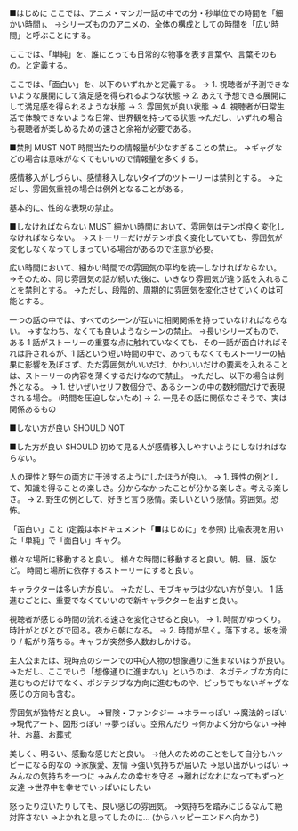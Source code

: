 ﻿■はじめに
ここでは、アニメ・マンガ一話の中での分・秒単位での時間を「細かい時間」、
→シリーズもののアニメの、全体の構成としての時間を「広い時間」と呼ぶことにする。

ここでは、「単純」を、誰にとっても日常的な物事を表す言葉や、言葉そのもの。と定義する。

ここでは、「面白い」を、以下のいずれかと定義する。
→ 1. 視聴者が予測できないような展開にして満足感を得られるような状態
→ 2. あえて予想できる展開にして満足感を得られるような状態
→ 3. 雰囲気が良い状態
→ 4. 視聴者が日常生活で体験できないような日常、世界観を持ってる状態
→ただし、いずれの場合も視聴者が楽しめるための速さと余裕が必要である。

■禁則 MUST NOT
時間当たりの情報量が少なすぎることの禁止。
→ギャグなどの場合は意味がなくてもいいので情報量を多くする。

感情移入がしづらい、感情移入しないタイプのツトーリーは禁則とする。
→ただし、雰囲気重視の場合は例外となることがある。

基本的に、性的な表現の禁止。

■しなければならない MUST
細かい時間において、雰囲気はテンポ良く変化しなければならない。
→ストーリーだけがテンポ良く変化していても、雰囲気が変化しなくなってしまっている場合があるので注意が必要。

広い時間において、細かい時間での雰囲気の平均を統一しなければならない。
→そのため、同じ雰囲気の話が続いた後に、いきなり雰囲気が違う話を入れることを禁則とする。
→ただし、段階的、周期的に雰囲気を変化させていくのは可能とする。

一つの話の中では、すべてのシーンが互いに相関関係を持っていなければならない。
→すなわち、なくても良いようなシーンの禁止。
→長いシリーズもので、ある 1 話がストーリーの重要な点に触れていなくても、その一話が面白ければそれは許されるが、1 話という短い時間の中で、あってもなくてもストーリーの結果に影響を及ぼさず、ただ雰囲気がいいだけ、かわいいだけの要素を入れることは、ストーリーの内容を薄くするだけなので禁止。
→ただし、以下の場合は例外となる。
→ 1. せいぜいセリフ数個分で、あるシーンの中の数秒間だけで表現される場合。 (時間を圧迫しないため)
→ 2. 一見その話に関係なさそうで、実は関係あるもの

■しない方が良い SHOULD NOT


■した方が良い SHOULD
初めて見る人が感情移入しやすいようにしなければならない。

人の理性と野生の両方に干渉するようにしたほうが良い。
→ 1. 理性の例として、知識を得ることの楽しさ。分からなかったことが分かる楽しさ。考える楽しさ。
→ 2. 野生の例として、好きと言う感情。楽しいという感情。雰囲気。恐怖。

「面白い」こと (定義は本ドキュメント「■はじめに」を参照)
比喩表現を用いた「単純」で「面白い」ギャグ。

様々な場所に移動すると良い。
様々な時間に移動すると良い。朝、昼、版など。
時間と場所に依存するストーリーにすると良い。

キャラクターは多い方が良い。
→ただし、モブキャラは少ない方が良い。
1 話進むごとに、重要でなくていいので新キャラクターを出すと良い。

視聴者が感じる時間の流れる速さを変化させると良い。
→ 1. 時間がゆっくり。時計がとびとびで回る。夜から朝になる。
→ 2. 時間が早く。落下する。坂を滑り / 転がり落ちる。キャラが突然多人数おしかける。

主人公または、現時点のシーンでの中心人物の想像通りに進まないほうが良い。
→ただし、ここでいう「想像通りに進まない」というのは、ネガティブな方向に進むものだけでなく、ポジテジブな方向に進むものや、どっちでもないギャグな感じの方向も含む。

雰囲気が独特だと良い。
→冒険・ファンタジー
→ホラーっぽい
→魔法的っぽい
→現代アート、図形っぽい
→夢っぽい。空飛んだり
→何かよく分からない
→神社、お墓、お葬式

美しく、明るい、感動な感じだと良い。
→他人のためのことをして自分もハッピーになる的なの
→家族愛、友情
→強い気持ちが届いた
→思い出がいっぱい
→みんなの気持ちを一つに
→みんなの幸せを守る
→離ればなれになってもずっと友達
→世界中を幸せでいっぱいにしたい

怒ったり泣いたりしても、良い感じの雰囲気。
→気持ちを踏みにじるなんて絶対許さない
→よかれと思ってしたのに… (からハッピーエンドへ向かう)
